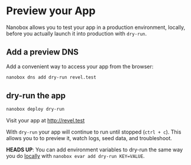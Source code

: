 # Preview your App

Nanobox allows you to test your app in a production environment, locally, before you actually launch it into production with `dry-run`.

## Add a preview DNS
Add a convenient way to access your app from the browser:

```bash
nanobox dns add dry-run revel.test
```

## dry-run the app

```bash
nanobox deploy dry-run
```

Visit your app at <a href="http://revel.test" target="\_blank">http://revel.test</a>

With `dry-run` your app will continue to run until stopped (`ctrl + c`). This allows you to to preview it, watch logs, seed data, and troubleshoot.

**HEADS UP**: You can add environment variables to dry-run the same way you do [locally](/golang/revel/local-evars) with `nanobox evar add dry-run KEY=VALUE`.
